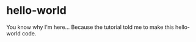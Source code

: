 # hello-world

You know why I'm here... Because the tutorial told me to make this hello-world code.
